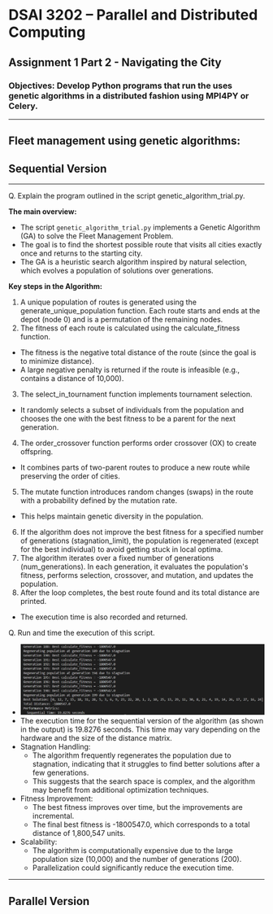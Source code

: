 # DSAI 3202 – Parallel and Distributed Computing  
## Assignment 1 Part 2 - Navigating the City
### Objectives: Develop Python programs that run the uses genetic algorithms in a distributed fashion using MPI4PY or Celery. 

---
## Fleet management using genetic algorithms:  
## Sequential Version
---
Q. Explain the program outlined in the script genetic_algorithm_trial.py. 

**The main overview:**
- The script `genetic_algorithm_trial.py` implements a Genetic Algorithm (GA) to solve the Fleet Management Problem. 
- The goal is to find the shortest possible route that visits all cities exactly once and returns to the starting city. 
- The GA is a heuristic search algorithm inspired by natural selection, which evolves a population of solutions over generations.

**Key steps in the Algorithm:**
1. A unique population of routes is generated using the generate_unique_population function.
Each route starts and ends at the depot (node 0) and is a permutation of the remaining nodes.
2. The fitness of each route is calculated using the calculate_fitness function. 
- The fitness is the negative total distance of the route (since the goal is to minimize distance). 
- A large negative penalty is returned if the route is infeasible (e.g., contains a distance of 10,000).
3. The select_in_tournament function implements tournament selection. 
- It randomly selects a subset of individuals from the population and chooses the one with the best fitness to be a parent for the next generation.
4. The order_crossover function performs order crossover (OX) to create offspring. 
- It combines parts of two-parent routes to produce a new route while preserving the order of cities.
5. The mutate function introduces random changes (swaps) in the route with a probability defined by the mutation rate. 
- This helps maintain genetic diversity in the population.
6. If the algorithm does not improve the best fitness for a specified number of generations (stagnation_limit), the population is regenerated (except for the best individual) to avoid getting stuck in local optima.
7. The algorithm iterates over a fixed number of generations (num_generations). 
In each generation, it evaluates the population's fitness, performs selection, crossover, and mutation, and updates the population.
8. After the loop completes, the best route found and its total distance are printed. 
- The execution time is also recorded and returned.

Q. Run and time the execution of this script.
- ![Sequential run of fleet management using GA](run_sequential.png)
- The execution time for the sequential version of the algorithm (as shown in the output) is 19.8276 seconds. This time may vary depending on the hardware and the size of the distance matrix.
- Stagnation Handling:
    - The algorithm frequently regenerates the population due to stagnation, indicating that it struggles to find better solutions after a few generations. 
    - This suggests that the search space is complex, and the algorithm may benefit from additional optimization techniques.
- Fitness Improvement:
    - The best fitness improves over time, but the improvements are incremental. 
    - The final best fitness is -1800547.0, which corresponds to a total distance of 1,800,547 units.
- Scalability:
    - The algorithm is computationally expensive due to the large population size (10,000) and the number of generations (200). 
    - Parallelization could significantly reduce the execution time.
---
## Parallel Version
